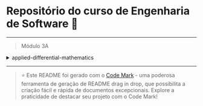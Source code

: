 
# Repositório do curso de Engenharia de Software 🚀
---

> Módulo 3A

<details>

<summary>applied-differential-mathematics</summary>

| Pasta  | Conteúdo                          |
| ------ | --------------------------------- |
| dia_01 | Conjuntos Numéricos               |
| dia_02 | Conceitos e definições de Funções |
| dia_03 | Funções Importantes               |
| dia_04 | Funções Elementares               |

</details>

--- 


> ⭐️ Este README foi gerado com o [Code Mark](https://codemark.com.br) - uma poderosa ferramenta de geração de README drag in drop, que possibilita a criação fácil e rápida de documentos excepcionais. Explore a praticidade de destacar seu projeto com o Code Mark!